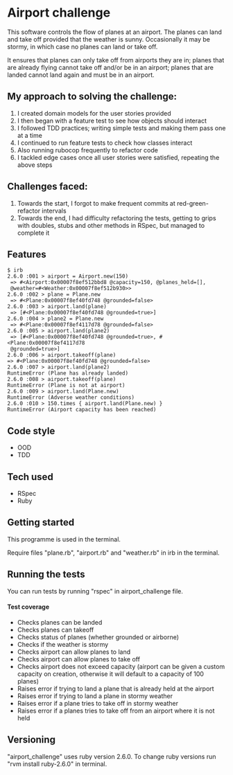 # Airport challenge  

This software controls the flow of planes at an airport. The planes can land
and take off provided that the weather is sunny. Occasionally it may be stormy,
in which case no planes can land or take off.

It ensures that planes can only take off from airports they are in; planes
that are already flying cannot take off and/or be in an airport;
planes that are landed cannot land again and must be in an airport.

## My approach to solving the challenge:  
1. I created domain models for the user stories provided
2. I then began with a feature test to see how objects should interact
3. I followed TDD practices; writing simple tests and making them pass
one at a time
4. I continued to run feature tests to check how classes interact
5. Also running rubocop frequently to refactor code
5. I tackled edge cases once all user stories were satisfied, repeating the
above steps

## Challenges faced:  
1. Towards the start, I forgot to make frequent commits at red-green-refactor
intervals
2. Towards the end, I had difficulty refactoring the tests, getting to grips
with doubles, stubs and other methods in RSpec, but managed to complete it  

## Features

```
$ irb
2.6.0 :001 > airport = Airport.new(150)
 => #<Airport:0x00007f8ef512bbd8 @capacity=150, @planes_held=[],
 @weather=#<Weather:0x00007f8ef512b930>>
2.6.0 :002 > plane = Plane.new
 => #<Plane:0x00007f8ef40fd748 @grounded=false>
2.6.0 :003 > airport.land(plane)
 => [#<Plane:0x00007f8ef40fd748 @grounded=true>]
2.6.0 :004 > plane2 = Plane.new
 => #<Plane:0x00007f8ef4117d78 @grounded=false>
2.6.0 :005 > airport.land(plane2)
 => [#<Plane:0x00007f8ef40fd748 @grounded=true>, #<Plane:0x00007f8ef4117d78
 @grounded=true>]
2.6.0 :006 > airport.takeoff(plane)
=> #<Plane:0x00007f8ef40fd748 @grounded=false>
2.6.0 :007 > airport.land(plane2)
RuntimeError (Plane has already landed)
2.6.0 :008 > airport.takeoff(plane)
RuntimeError (Plane is not at airport)
2.6.0 :009 > airport.land(Plane.new)
RuntimeError (Adverse weather conditions)
2.6.0 :010 > 150.times { airport.land(Plane.new) }
RuntimeError (Airport capacity has been reached)
```

## Code style

- OOD
- TDD

## Tech used

- RSpec
- Ruby

## Getting started

This programme is used in the terminal.

Require files "plane.rb", "airport.rb" and "weather.rb" in irb in the terminal.

## Running the tests

You can run tests by running "rspec" in airport_challenge file.

#### Test coverage
- Checks planes can be landed
- Checks planes can takeoff
- Checks status of planes (whether grounded or airborne)
- Checks if the weather is stormy
- Checks airport can allow planes to land
- Checks airport can allow planes to take off
- Checks airport does not exceed capacity (airport can be given a custom
  capacity on creation, otherwise it will default to a capacity of 100 planes)
- Raises error if trying to land a plane that is already held at the airport
- Raises error if trying to land a plane in stormy weather
- Raises error if a plane tries to take off in stormy weather
- Raises error if a planes tries to take off from an airport where it is not
held

## Versioning

"airport_challenge" uses ruby version 2.6.0. To change ruby versions run
"rvm install ruby-2.6.0" in terminal.
